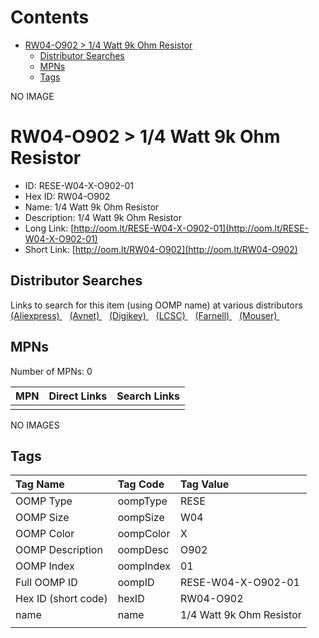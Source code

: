 



Contents
========

* [RW04-O902 > 1/4 Watt 9k Ohm Resistor](#rw04-o902--14-watt-9k-ohm-resistor)
	* [Distributor Searches](#distributor-searches)
	* [MPNs](#mpns)
	* [Tags](#tags)
  
NO IMAGE  
# RW04-O902 > 1/4 Watt 9k Ohm Resistor

- ID: RESE-W04-X-O902-01
- Hex ID: RW04-O902
- Name: 1/4 Watt 9k Ohm Resistor
- Description: 1/4 Watt 9k Ohm Resistor
- Long Link: [http://oom.lt/RESE-W04-X-O902-01](http://oom.lt/RESE-W04-X-O902-01)
- Short Link: [http://oom.lt/RW04-O902](http://oom.lt/RW04-O902)

## Distributor Searches
  
Links to search for this item (using OOMP name) at various distributors  
[(Aliexpress) ](https://www.aliexpress.com/wholesale?SearchText=11171/4+Watt+9k+Ohm+Resistor)&nbsp;&nbsp;&nbsp;[(Avnet) ](https://www.avnet.com/shop/us/search/1/4+Watt+9k+Ohm+Resistor)&nbsp;&nbsp;&nbsp;[(Digikey) ](https://www.digikey.co.uk/en/products/result?s=1/4+Watt+9k+Ohm+Resistor)&nbsp;&nbsp;&nbsp;[(LCSC) ](https://www.lcsc.com/search?q=1/4+Watt+9k+Ohm+Resistor)&nbsp;&nbsp;&nbsp;[(Farnell) ](https://uk.farnell.com/search?st=1/4+Watt+9k+Ohm+Resistor)&nbsp;&nbsp;&nbsp;[(Mouser) ](https://www.mouser.com/c/?q=1/4+Watt+9k+Ohm+Resistor)&nbsp;&nbsp;&nbsp;
## MPNs
  
Number of MPNs: 0  

|MPN|Direct Links|Search Links|
| :--- | :--- | :--- |
||||
  
NO IMAGES  
## Tags
  

|Tag Name|Tag Code|Tag Value|
| :--- | :--- | :--- |
|OOMP Type|oompType|RESE|
|OOMP Size|oompSize|W04|
|OOMP Color|oompColor|X|
|OOMP Description|oompDesc|O902|
|OOMP Index|oompIndex|01|
|Full OOMP ID|oompID|RESE-W04-X-O902-01|
|Hex ID (short code)|hexID|RW04-O902|
|name|name|1/4 Watt 9k Ohm Resistor|
||||
